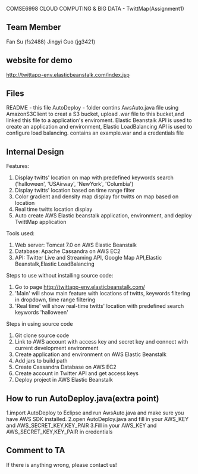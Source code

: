 COMSE6998 CLOUD COMPUTING & BIG DATA - TwittMap(Assignment1)


Team Member
-----------
Fan Su		 	(fs2488)
Jingyi	Guo		(jg3421)

website for demo
-----------------
http://twittapp-env.elasticbeanstalk.com/index.jsp

Files
-----
README						- this file
AutoDeploy			 		- folder contins AwsAuto.java file using AmazonS3Client to creat a S3 bucket, upload .war file to this 
							bucket,and linked this file to a application's enviroment. Elastic Beanstalk API is used to 
							create an application and environment, Elastic LoadBalancing API is used to configure load balancing.
							contains an example.war and a credentials file


Internal Design
---------------
Features:
1. Display twitts' location on map with predefined keywords search ('halloween', 'USAirway', 'NewYork', 'Columbia')
2. Display twitts' location based on time range filter
3. Color gradient and density map display for twitts on map based on location
4. Real time twitts location display 
5. Auto create AWS Elastic beanstalk application, environment, and deploy TwittMap application 

Tools used:
1. Web server: Tomcat 7.0 on AWS Elastic Beanstalk
2. Database: Apache Cassandra on AWS EC2
3. API: Twitter Live and Streaming API, Google Map API,Elastic Beanstalk,Elastic LoadBalancing

Steps to use without installing source code:
1. Go to page http://twittapp-env.elasticbeanstalk.com/
2. 'Main' will show main feature with locations of twitts, keywords filtering in dropdown, time range filtering
3. 'Real time' will show real-time twitts' location with predefined search keywords 'halloween'

Steps in using source code
1. Git clone source code
2. Link to AWS account with access key and secret key and connect with current development environment
3. Create application and environment on AWS Elastic Beanstalk 
4. Add jars to build path
5. Create Cassandra Database on AWS EC2
6. Create account in Twitter API and get access keys
7. Deploy project in AWS Elastic Beanstalk

How to run AutoDeploy.java(extra point)
---------------------------------------------
1.import AutoDeploy to Eclipse and run AwsAuto.java and make sure you have AWS SDK installed.
2.open AutoDeploy.java and fill in your AWS_KEY and AWS_SECRET_KEY,KEY_PAIR
3.Fill in your AWS_KEY and AWS_SECRET_KEY,KEY_PAIR in credentials

Comment to TA
---------------------------------------------
If there is anything wrong, please contact us!



